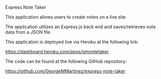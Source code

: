 Express Note Taker 

This application allows users to create notes on a live site.

The application utilizes an Express.js back end and saves/retrieves note data from a JSON file.

This application is deployed live via Heroku at the following link:

https://dashboard.heroku.com/apps/gmnotetaker

The code can be found at the following GitHub repository:

https://github.com/GeorgeMMartinez/express-note-taker